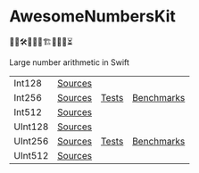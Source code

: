 # AwesomeNumbersKit

👨‍💻🛠️🚧🧱🧱🏗️🧱🧱🚧⏳

Large number arithmetic in Swift

<table>
<tr>
    <td>Int128</td>
    <td><a href="/Sources/ANKLargeFixedWidthIntegers">Sources</a></td>
    <td></td>
    <td></td>
</tr>
<tr>
    <td>Int256</td>
    <td><a href="/Sources/ANKLargeFixedWidthIntegers">Sources</a></td>
    <td><a href="/Tests/ANKLargeFixedWidthIntegersTests/256">Tests</a></td>
    <td><a href="/Tests/ANKLargeFixedWidthIntegersBenchmarks/256">Benchmarks</a></td>
</tr>
<tr>
    <td>Int512</td>
    <td><a href="/Sources/ANKLargeFixedWidthIntegers">Sources</a></td>
    <td></td>
    <td></td>
</tr>
<tr>
    <td>UInt128</td>
    <td><a href="/Sources/ANKLargeFixedWidthIntegers">Sources</a></td>
    <td></td>
    <td></td>
</tr>
<tr>
    <td>UInt256</td>
    <td><a href="/Sources/ANKLargeFixedWidthIntegers">Sources</a></td>
    <td><a href="/Tests/ANKLargeFixedWidthIntegersTests/256">Tests</a></td>
    <td><a href="/Tests/ANKLargeFixedWidthIntegersBenchmarks/256">Benchmarks</a></td>
</tr>
<tr>
    <td>UInt512</td>
    <td><a href="/Sources/ANKLargeFixedWidthIntegers">Sources</a></td>
    <td></td>
    <td></td>
</tr>
</table>
